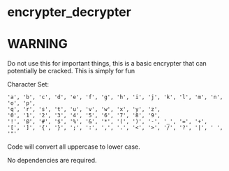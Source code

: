 ﻿# encrypter_decrypter

# WARNING
Do not use this for important things, this is a basic encrypter that can potentially be cracked. This is simply for fun

Character Set:

    'a', 'b', 'c', 'd', 'e', 'f', 'g', 'h', 'i', 'j', 'k', 'l', 'm', 'n', 'o', 'p', 
    'q', 'r', 's', 't', 'u', 'v', 'w', 'x', 'y', 'z', 
    '0', '1', '2', '3', '4', '5', '6', '7', '8', '9', 
    '!', '@', '#', '$', '%', '&', '*', '(', ')', '-', '_', '=', '+', 
    '[', ']', '{', '}', ';', ':', ',', '.', '<', '>', '/', '?', '|', ' ', '"'

Code will convert all uppercase to lower case.

No dependencies are required. 
